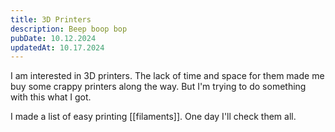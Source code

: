 ```yaml
---
title: 3D Printers
description: Beep boop bop
pubDate: 10.12.2024
updatedAt: 10.17.2024
---
```

I am interested in 3D printers. The lack of time and space for them made me buy some crappy printers along the way. But I'm trying to do something with this what I got.

I made a list of easy printing [[filaments]]. One day I'll check them all.